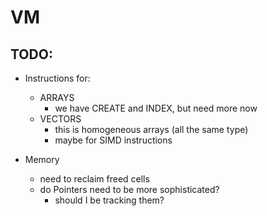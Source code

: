 # VM


## TODO:

- Instructions for:
    - ARRAYS
        - we have CREATE and INDEX, but need more now
    - VECTORS
        - this is homogeneous arrays (all the same type)
        - maybe for SIMD instructions

- Memory
    - need to reclaim freed cells
    - do Pointers need to be more sophisticated?
        - should I be tracking them?

